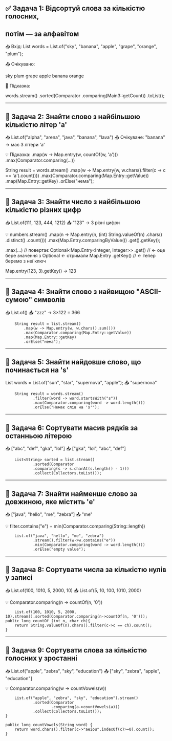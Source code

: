 ✅ Задача 1: Відсортуй слова за кількістю голосних,
-
потім — за алфавітом
-

📥 Вхід:
List<String> words = List.of("sky", "banana",
"apple", "grape", "orange", "plum");

📤 Очікувано:

sky
plum
grape
apple
banana
orange

🧠 Підказка:

words.stream()
.sorted(Comparator
.comparing(Main3::getCount))
.toList();


-------------------------------------------

🔹 Задача 2: Знайти слово з найбільшою кількістю літер 'a'
-
📥 List.of("alpha", "arena", "java", "banana", "lava")
📤 Очікуване: "banana" → має 3 літери 'a'

💡 Підказка: .map(w -> Map.entry(w, countOf(w, 'a')))
.max(Comparator.comparing(...))

String result = words.stream()
.map(w -> Map.entry(w, w.chars().filter(c -> c == 'a').count()))
.max(Comparator.comparing(Map.Entry::getValue))
.map(Map.Entry::getKey)
.orElse("нема");

--------------------------------------------------------

🔹 Задача 3: Знайти число з найбільшою кількістю різних цифр
-
📥 List.of(111, 123, 444, 1212)
📤 "123" → 3 різні цифри

💡 numbers.stream()
.map(n -> Map.entry(n,
    (int) String.valueOf(n)
        .chars()
        .distinct()
        .count()))
.max(Map.Entry.comparingByValue())
.get().getKey();

.max(...) // повертає Optional<Map.Entry<Integer, Integer>>
.get()    // ← оце бере значення з Optional 
← отримали Map.Entry
.getKey()       // ← тепер беремо з неї ключ

Map.entry(123, 3).getKey() → 123

--------------------------------------------------------

🔹 Задача 4: Знайти слово з найвищою "ASCII-сумою" символів
-
📥 List.of()
📤 "zzz" → 3×122 = 366

        String result = list.stream()
            .map(w -> Map.entry(w, w.chars().sum()))
            .max(Comparator.comparing(Map.Entry::getValue))
            .map(Map.Entry::getKey)
            .orElse("нема");

--------------------------------------------------------

🔹 Задача 5: Знайти найдовше слово, що починається на 's'
-
List<String> words = 
List.of("sun", "star", "supernova", "apple");
📤 "supernova"

        String result = words.stream()
                .filter(word -> word.startsWith("s"))
                .max(Comparator.comparing(word -> word.length()))
                .orElse("Немає слів на 's'");

--------------------------------------------------------

🔹 Задача 6: Сортувати масив рядків за останньою літерою
-
📥 ["abc", "def", "gka", "lol"]
📤 ["gka", "lol", "abc", "def"]

        List<String> sorted = list.stream()
                .sorted(Comparator
                .comparing(s -> s.charAt(s.length() - 1)))
                .collect(Collectors.toList());

--------------------------------------------------------

🔹 Задача 7: Знайти найменше слово за довжиною, яке містить 'e'
-
📥 ["java", "hello", "me", "zebra"]
📤 "me"

💡 filter.contains("e") + min(Comparator.comparing(String::length))

        List.of("java", "hello", "me", "zebra")
                .stream().filter(w->w.contains("e"))
                .min(Comparator.comparing(word -> word.length()))
                .orElse("empty value");

--------------------------------------------------------

🔹 Задача 8: Сортувати числа за кількістю нулів у записі
-
📥 List.of(100, 1010, 5, 2000, 10)
📤 List.of(5, 10, 100, 1010, 2000)

💡 Comparator.comparing(n -> countOf(n, '0'))

        List.of(100, 1010, 5, 2000, 10).stream().sorted(Comparator.comparing(n->countOf(n, '0')));
    public long countOf (int n, char ch){
        return String.valueOf(n).chars().filter(c->c == ch).count();
    }
----------------------------------

🔹 Задача 9: Сортувати слова за кількістю голосних у зростанні
-
📥 List.of("apple", "zebra", "sky", "education")
📤 ["sky", "zebra", "apple", "education"]

💡 Comparator.comparing(w -> countVowels(w))

        List.of("apple", "zebra", "sky", "education").stream()
                .sorted(Comparator
                        .comparing(a->countVowels(a)))
                .collect(Collectors.toList());
    }

    public long countVowels(String word) {
        return word.chars().filter(c->"aeiou".indexOf(c)>=0).count();
    }
